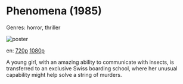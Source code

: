 # Phenomena (1985)

Genres: horror, thriller

![poster](http://image.tmdb.org/t/p/w500/qUwGQT1EtkIm8vtN3VtnBDOoV7q.jpg)

en:
  [720p](magnet:?xt=urn:btih:69D4C523ECFB69A444CD1F2F4984A6B4C92205B0&tr=udp://glotorrents.pw:6969/announce&tr=udp://tracker.opentrackr.org:1337/announce&tr=udp://torrent.gresille.org:80/announce&tr=udp://tracker.openbittorrent.com:80&tr=udp://tracker.coppersurfer.tk:6969&tr=udp://tracker.leechers-paradise.org:6969&tr=udp://p4p.arenabg.ch:1337&tr=udp://tracker.internetwarriors.net:1337)
  [1080p](magnet:?xt=urn:btih:6C7C7FF7F9C9FAD33A8B80EACECDC2A77353795B&tr=udp://glotorrents.pw:6969/announce&tr=udp://tracker.opentrackr.org:1337/announce&tr=udp://torrent.gresille.org:80/announce&tr=udp://tracker.openbittorrent.com:80&tr=udp://tracker.coppersurfer.tk:6969&tr=udp://tracker.leechers-paradise.org:6969&tr=udp://p4p.arenabg.ch:1337&tr=udp://tracker.internetwarriors.net:1337)
  


A young girl, with an amazing ability to communicate with insects, is transferred to an exclusive Swiss boarding school, where her unusual capability might help solve a string of murders.